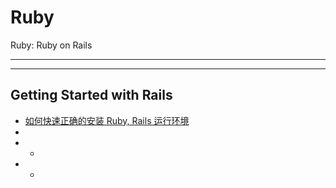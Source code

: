 # Ruby
Ruby: Ruby on Rails


***
***

## Getting Started with Rails

* [如何快速正确的安装 Ruby, Rails 运行环境](https://ruby-china.org/wiki/install_ruby_guide)
* []()
* * []()
* * []()
